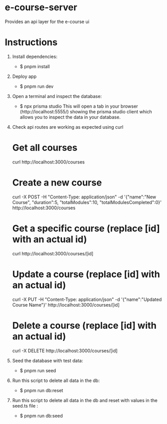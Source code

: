 # e-course-server
Provides an api layer for the e-course ui

# Instructions

1. Install dependencies:
    - $ pnpm install
  
2. Deploy app
    - $ pnpm run dev    

3. Open a terminal and inspect the database:   
   -    $ npx prisma studio
  This will open a tab in your browser (http://localhost:5555/)
  showing the prisma studio client which allows you to inspect
  the data in your database.

4. Check api routes are working as expected using curl
   
   # Get all courses
    curl http://localhost:3000/courses

    # Create a new course
    curl -X POST -H "Content-Type: application/json" -d '{"name":"New Course", "duration":5, "totalModules":10, "totalModulesCompleted":0}' http://localhost:3000/courses

    # Get a specific course (replace [id] with an actual id)
    curl http://localhost:3000/courses/[id]

    # Update a course (replace [id] with an actual id)
    curl -X PUT -H "Content-Type: application/json" -d '{"name":"Updated Course Name"}' http://localhost:3000/courses/[id]

    # Delete a course (replace [id] with an actual id)
    curl -X DELETE http://localhost:3000/courses/[id]

5. Seed the database with test data:
    - $ pnpm run seed

6. Run this script to delete all data in the db:
    - $ pnpm run db:reset
  
7. Run this script to delete all data in the db and reset with values in the seed.ts file :
    - $ pnpm run db:seed